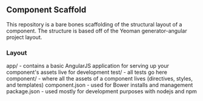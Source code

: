 ## Component Scaffold

This repository is a bare bones scaffolding of the structural layout of a component. The structure is based off of the
Yeoman generator-angular project layout.

### Layout

app/ - contains a basic AngularJS application for serving up your component's assets live for development
test/ - all tests go here
component/ - where all the assets of a component lives (directives, styles, and templates)
component.json - used for Bower installs and management
package.json - used mostly for development purposes with nodejs and npm

